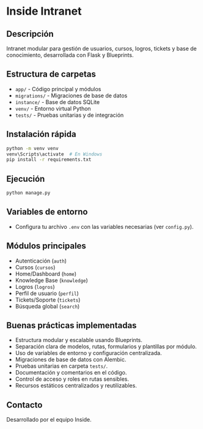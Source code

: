 # Inside Intranet

## Descripción
Intranet modular para gestión de usuarios, cursos, logros, tickets y base de conocimiento, desarrollada con Flask y Blueprints.

## Estructura de carpetas
- `app/` - Código principal y módulos
- `migrations/` - Migraciones de base de datos
- `instance/` - Base de datos SQLite
- `venv/` - Entorno virtual Python
- `tests/` - Pruebas unitarias y de integración

## Instalación rápida
```bash
python -m venv venv
venv\Scripts\activate  # En Windows
pip install -r requirements.txt
```

## Ejecución
```bash
python manage.py
```

## Variables de entorno
- Configura tu archivo `.env` con las variables necesarias (ver `config.py`).

## Módulos principales
- Autenticación (`auth`)
- Cursos (`cursos`)
- Home/Dashboard (`home`)
- Knowledge Base (`knowledge`)
- Logros (`logros`)
- Perfil de usuario (`perfil`)
- Tickets/Soporte (`tickets`)
- Búsqueda global (`search`)

## Buenas prácticas implementadas
- Estructura modular y escalable usando Blueprints.
- Separación clara de modelos, rutas, formularios y plantillas por módulo.
- Uso de variables de entorno y configuración centralizada.
- Migraciones de base de datos con Alembic.
- Pruebas unitarias en carpeta `tests/`.
- Documentación y comentarios en el código.
- Control de acceso y roles en rutas sensibles.
- Recursos estáticos centralizados y reutilizables.

## Contacto
Desarrollado por el equipo Inside.
